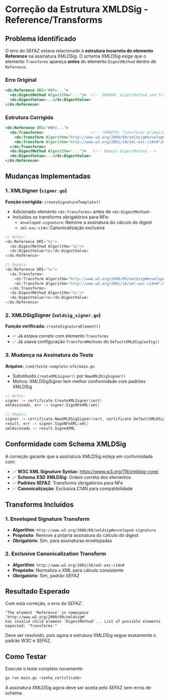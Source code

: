 # Correção da Estrutura XMLDSig - Reference/Transforms

## Problema Identificado

O erro do SEFAZ estava relacionado à **estrutura incorreta do elemento Reference** na assinatura XMLDSig. O schema XMLDSig exige que o elemento `Transforms` apareça **antes** do elemento `DigestMethod` dentro de `Reference`.

### Erro Original
```xml
<ds:Reference URI="#NFe...">
  <ds:DigestMethod Algorithm="..."/>  <!-- ERRADO: DigestMethod sem Transforms -->
  <ds:DigestValue>...</ds:DigestValue>
</ds:Reference>
```

### Estrutura Corrigida
```xml
<ds:Reference URI="#NFe...">
  <ds:Transforms>                     <!-- CORRETO: Transforms primeiro -->
    <ds:Transform Algorithm="http://www.w3.org/2000/09/xmldsig#enveloped-signature"/>
    <ds:Transform Algorithm="http://www.w3.org/2001/10/xml-exc-c14n#"/>
  </ds:Transforms>
  <ds:DigestMethod Algorithm="..."/>   <!-- Depois DigestMethod -->
  <ds:DigestValue>...</ds:DigestValue>
</ds:Reference>
```

## Mudanças Implementadas

### 1. XMLSigner (`signer.go`)

**Função corrigida:** `createSignatureTemplate()`
- Adicionado elemento `<ds:Transforms>` antes de `<ds:DigestMethod>`
- Incluídos os transforms obrigatórios para NFe:
  - `enveloped-signature`: Remove a assinatura do cálculo do digest
  - `xml-exc-c14n`: Canonicalização exclusiva

```go
// Antes:
<ds:Reference URI="%s">
  <ds:DigestMethod Algorithm="%s"/>
  <ds:DigestValue>%s</ds:DigestValue>
</ds:Reference>

// Depois:
<ds:Reference URI="%s">
  <ds:Transforms>
    <ds:Transform Algorithm="http://www.w3.org/2000/09/xmldsig#enveloped-signature"/>
    <ds:Transform Algorithm="http://www.w3.org/2001/10/xml-exc-c14n#"/>
  </ds:Transforms>
  <ds:DigestMethod Algorithm="%s"/>
  <ds:DigestValue>%s</ds:DigestValue>
</ds:Reference>
```

### 2. XMLDSigSigner (`xmldsig_signer.go`)

**Função verificada:** `createSignatureElement()`
- ✅ Já estava correto com elemento `Transforms`
- ✅ Já usava configuração `TransformMethods` do `DefaultXMLDSigConfig()`

### 3. Mudança na Assinatura do Teste

**Arquivo:** `/cmd/teste-completo-nfe/main.go`
- Substituído `CreateXMLSigner()` por `NewXMLDSigSigner()`
- Motivo: XMLDSigSigner tem melhor conformidade com padrões XMLDSig

```go
// Antes:
signer := certificate.CreateXMLSigner(cert)
xmlAssinado, err := signer.SignNFeXML(xml)

// Depois:
signer := certificate.NewXMLDSigSigner(cert, certificate.DefaultXMLDSigConfig())
result, err := signer.SignNFeXML(xml)
xmlAssinado := result.SignedXML
```

## Conformidade com Schema XMLDSig

A correção garante que a assinatura XMLDSig esteja em conformidade com:

- ✅ **W3C XML Signature Syntax**: https://www.w3.org/TR/xmldsig-core/
- ✅ **Schema XSD XMLDSig**: Ordem correta dos elementos
- ✅ **Padrões SEFAZ**: Transforms obrigatórios para NFe
- ✅ **Canonicalização**: Exclusiva C14N para compatibilidade

## Transforms Incluídos

### 1. Enveloped Signature Transform
- **Algorithm**: `http://www.w3.org/2000/09/xmldsig#enveloped-signature`
- **Propósito**: Remove a própria assinatura do cálculo do digest
- **Obrigatório**: Sim, para assinaturas envelopadas

### 2. Exclusive Canonicalization Transform
- **Algorithm**: `http://www.w3.org/2001/10/xml-exc-c14n#`
- **Propósito**: Normaliza o XML para cálculo consistente
- **Obrigatório**: Sim, padrão SEFAZ

## Resultado Esperado

Com esta correção, o erro do SEFAZ:
```
"The element 'Reference' in namespace 'http://www.w3.org/2000/09/xmldsig#' 
has invalid child element 'DigestMethod'... List of possible elements expected: 'Transforms'"
```

Deve ser resolvido, pois agora a estrutura XMLDSig segue exatamente o padrão W3C e SEFAZ.

## Como Testar

Execute o teste completo novamente:
```bash
go run main.go <senha_certificado>
```

A assinatura XMLDSig agora deve ser aceita pelo SEFAZ sem erros de schema.